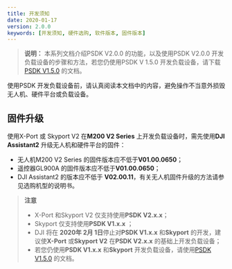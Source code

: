 ```yaml
---
title: 开发须知
date: 2020-01-17
version: 2.0.0
keywords: [开发须知, 硬件选购, 软件版本, 固件版本]
---
```

> **说明：** 本系列文档介绍PSDK V2.0.0 的功能，以及使用PSDK V2.0.0 开发负载设备的步骤和方法，若您仍使用PSDK V 1.5.0 开发负载设备，请下载[PSDK V1.5.0](https://terra-1-g.djicdn.com/71a7d383e71a4fb8887a310eb746b47f/psdk/payload-sdk-doc-1.0.zip) 的文档。

使用PSDK 开发负载设备前，请认真阅读本文档中的内容，避免操作不当意外损毁无人机、硬件平台或负载设备。  

## 固件升级
使用X-Port 或 Skyport V2 在**M200 V2 Series** 上开发负载设备时，需先使用**DJI Assistant2** 升级无人机和硬件平台的固件：
* 无人机M200 V2 Series 的固件版本应不低于**V01.00.0650**；
* 遥控器GL900A 的固件版本应不低于**V01.00.0650**；
* DJI Assistant2 的版本应不低于	**V02.00.11**，有关无人机固件升级的方法请参见选购机型的说明书。

>**注意**
> * X-Port 和Skyport V2 仅支持使用**PSDK V2.x.x**；
> * Skyport 仅支持使用**PSDK V1.x.x** ；
> * DJI 将在 **2020年 2月 1日**停止对**PSDK V1.x.x** 和**Skyport** 的开发，建议使**X-Port** 或**Skyport V2** 在**PSDK V2.x.x** 的基础上开发负载设备；
> * 若您仍使用**PSDK V1.x.x** 和**Skyport** 开发负载设备，请使用[PSDK V1.5.0](https://terra-1-g.djicdn.com/71a7d383e71a4fb8887a310eb746b47f/psdk/payload-sdk-doc-1.0.zip) 的文档。
